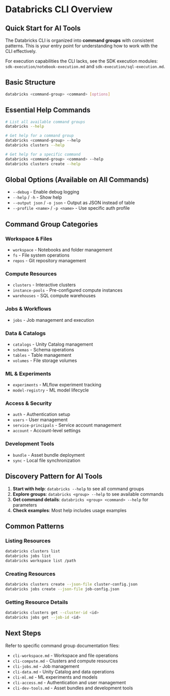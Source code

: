 # Databricks CLI Overview

## Quick Start for AI Tools

The Databricks CLI is organized into **command groups** with consistent patterns. This is your entry point for understanding how to work with the CLI effectively.

For execution capabilities the CLI lacks, see the SDK execution modules: `sdk-execution/notebook-execution.md` and `sdk-execution/sql-execution.md`.

## Basic Structure
```bash
databricks <command-group> <command> [options]
```

## Essential Help Commands
```bash
# List all available command groups
databricks --help

# Get help for a command group
databricks <command-group> --help
databricks clusters --help

# Get help for a specific command
databricks <command-group> <command> --help
databricks clusters create --help
```

## Global Options (Available on All Commands)
- `--debug` - Enable debug logging
- `--help` / `-h` - Show help
- `--output json` / `-o json` - Output as JSON instead of table
- `--profile <name>` / `-p <name>` - Use specific auth profile

## Command Group Categories

### Workspace & Files
- `workspace` - Notebooks and folder management
- `fs` - File system operations
- `repos` - Git repository management

### Compute Resources
- `clusters` - Interactive clusters
- `instance-pools` - Pre-configured compute instances
- `warehouses` - SQL compute warehouses

### Jobs & Workflows
- `jobs` - Job management and execution

### Data & Catalogs
- `catalogs` - Unity Catalog management
- `schemas` - Schema operations
- `tables` - Table management
- `volumes` - File storage volumes

### ML & Experiments
- `experiments` - MLflow experiment tracking
- `model-registry` - ML model lifecycle

### Access & Security
- `auth` - Authentication setup
- `users` - User management
- `service-principals` - Service account management
- `account` - Account-level settings

### Development Tools
- `bundle` - Asset bundle deployment
- `sync` - Local file synchronization

## Discovery Pattern for AI Tools

1. **Start with help**: `databricks --help` to see all command groups
2. **Explore groups**: `databricks <group> --help` to see available commands
3. **Get command details**: `databricks <group> <command> --help` for parameters
4. **Check examples**: Most help includes usage examples

## Common Patterns

### Listing Resources
```bash
databricks clusters list
databricks jobs list
databricks workspace list /path
```

### Creating Resources
```bash
databricks clusters create --json-file cluster-config.json
databricks jobs create --json-file job-config.json
```

### Getting Resource Details
```bash
databricks clusters get --cluster-id <id>
databricks jobs get --job-id <id>
```

## Next Steps
Refer to specific command group documentation files:
- `cli-workspace.md` - Workspace and file operations
- `cli-compute.md` - Clusters and compute resources
- `cli-jobs.md` - Job management
- `cli-data.md` - Unity Catalog and data operations
- `cli-ml.md` - ML experiments and models
- `cli-access.md` - Authentication and user management
- `cli-dev-tools.md` - Asset bundles and development tools